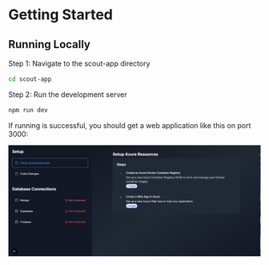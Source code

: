 # Getting Started

## Running Locally

Step 1: Navigate to the scout-app directory

```bash
cd scout-app
```

Step 2: Run the development server

```bash
npm run dev
```

If running is successful, you should get a web application like this on port 3000:

![Application Preview](/scout-app/public/example.png)
